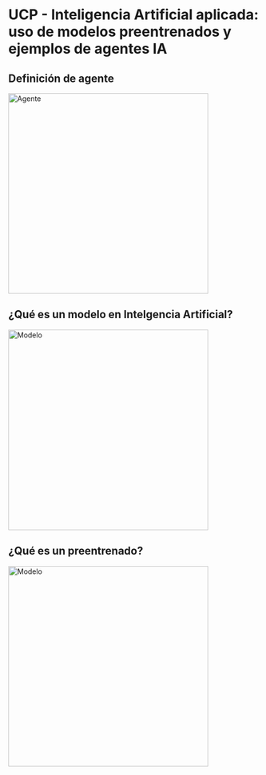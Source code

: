 # UCP - Inteligencia Artificial aplicada: uso de modelos preentrenados y ejemplos de agentes IA

## Definición de agente

<img src="https://github.com/davidriveraarbelaez/UCP_taller_agentes/raw/main/Infograf%C3%ADa/01%20Agentes.webp" alt="Agente" width="400"/>

## ¿Qué es un modelo en Intelgencia Artificial?
<img src="https://github.com/davidriveraarbelaez/UCP_taller_agentes/blob/main/Infograf%C3%ADa/02%20modelo%20IA.webp" alt="Modelo" width="400"/>

## ¿Qué es un preentrenado?
<img src="https://github.com/davidriveraarbelaez/UCP_taller_agentes/blob/main/Infograf%C3%ADa/02%20modelo%20IA.webp" alt="Modelo" width="400"/>

